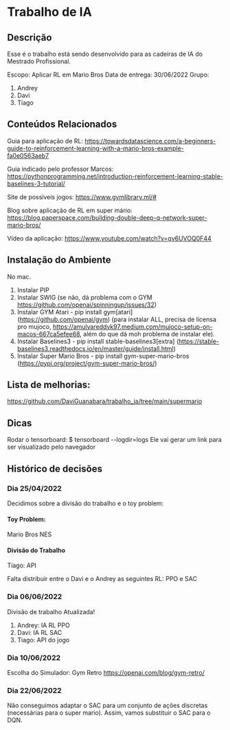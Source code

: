 # Trabalho de IA

## Descrição

Esse é o trabalho está sendo desenvolvido para as cadeiras de IA do Mestrado Profissional.

Escopo: Aplicar RL em Mario Bros
Data de entrega: 30/06/2022
Grupo:

1. Andrey
2. Davi
3. Tiago

## Conteúdos Relacionados

Guia para aplicação de RL:
https://towardsdatascience.com/a-beginners-guide-to-reinforcement-learning-with-a-mario-bros-example-fa0e0563aeb7

Guia indicado pelo professor Marcos:
https://pythonprogramming.net/introduction-reinforcement-learning-stable-baselines-3-tutorial/

Site de possíveis jogos:
https://www.gymlibrary.ml/#

Blog sobre aplicação de RL em super mário:
https://blog.paperspace.com/building-double-deep-q-network-super-mario-bros/

Vídeo da aplicação:
https://www.youtube.com/watch?v=qv6UVOQ0F44


## Instalação do Ambiente

No mac.

1. Instalar PIP
2. Instalar SWIG (se não, dá problema com o GYM https://github.com/openai/spinningup/issues/32)
3. Instalar GYM Atari - pip install gym[atari] (https://github.com/openai/gym) (para instalar ALL, precisa de licensa pro mujoco, https://amulyareddyk97.medium.com/mujoco-setup-on-macos-667ca5efee68, além do que dá moh problema de instalar ele).
4. Instalar Baselines3 - pip install stable-baselines3[extra] (https://stable-baselines3.readthedocs.io/en/master/guide/install.html)
5. Instalar Super Mario Bros - pip install gym-super-mario-bros (https://pypi.org/project/gym-super-mario-bros/)

## Lista de melhorias:
https://github.com/DaviGuanabara/trabalho_ia/tree/main/supermario

## Dicas

Rodar o tensorboard:
$ tensorboard --logdir=logs
Ele vai gerar um link para ser visualizado pelo navegador

## Histórico de decisões
### Dia 25/04/2022

Decidimos sobre a divisão do trabalho e o toy problem:

#### Toy Problem: 
Mario Bros NES

#### Divisão do Trabalho

Tiago: API

Falta distribuir entre o Davi e o Andrey as seguintes RL: PPO e SAC

### Dia 06/06/2022

Divisão de trabalho Atualizada!
1. Andrey: IA RL PPO
2. Davi: IA RL SAC
3. Tiago: API do jogo 

### Dia 10/06/2022

Escolha do Simulador:
Gym Retro
https://openai.com/blog/gym-retro/


### Dia 22/06/2022

Não conseguimos adaptar o SAC para um conjunto de ações discretas (necessárias para o super mario). Assim, vamos substituir o SAC para o DQN.

